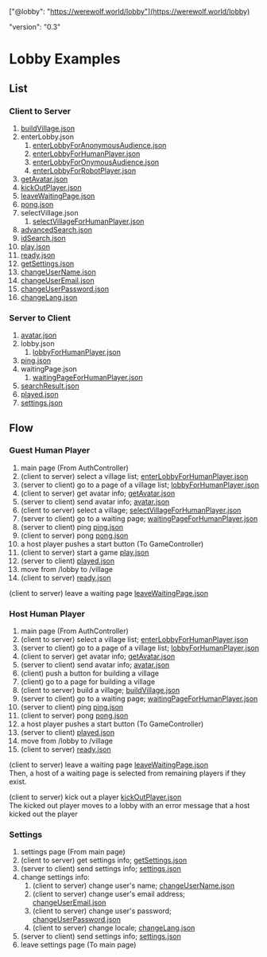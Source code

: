 ["@lobby": "https://werewolf.world/lobby"](https://werewolf.world/lobby)

"version": "0.3"

# Lobby Examples

## List

### Client to Server

1. [buildVillage.json](https://werewolf.world/lobby/example/0.3/client2server/buildVillage.json)
1. enterLobby.json
    1. [enterLobbyForAnonymousAudience.json](https://werewolf.world/lobby/example/0.3/client2server/enterLobbyForAnonymousAudience.json)
    1. [enterLobbyForHumanPlayer.json](https://werewolf.world/lobby/example/0.3/client2server/enterLobbyForHumanPlayer.json)
    1. [enterLobbyForOnymousAudience.json](https://werewolf.world/lobby/example/0.3/client2server/enterLobbyForOnymousAudience.json)
    1. [enterLobbyForRobotPlayer.json](https://werewolf.world/lobby/example/0.3/client2server/enterLobbyForRobotPlayer.json)
1. [getAvatar.json](https://werewolf.world/lobby/example/0.3/client2server/getAvatar.json)
1. [kickOutPlayer.json](https://werewolf.world/lobby/example/0.3/client2server/kickOutPlayer.json)
1. [leaveWaitingPage.json](https://werewolf.world/lobby/example/0.3/client2server/leaveWaitingPage.json)
1. [pong.json](https://werewolf.world/lobby/example/0.3/client2server/pong.json)
1. selectVillage.json
    1. [selectVillageForHumanPlayer.json](https://werewolf.world/lobby/example/0.3/client2server/selectVillageForHumanPlayer.json)
1. [advancedSearch.json](https://werewolf.world/lobby/example/0.3/client2server/advancedSearch.json)
1. [idSearch.json](https://werewolf.world/lobby/example/0.3/client2server/idSearch.json)
1. [play.json](https://werewolf.world/lobby/example/0.3/client2server/play.json)
1. [ready.json](https://werewolf.world/lobby/example/0.3/client2server/ready.json)
1. [getSettings.json](https://werewolf.world/lobby/example/0.3/client2server/getSettings.json)
1. [changeUserName.json](https://werewolf.world/lobby/example/0.3/client2server/changeUserName.json)
1. [changeUserEmail.json](https://werewolf.world/lobby/example/0.3/client2server/changeUserEmail.json)
1. [changeUserPassword.json](https://werewolf.world/lobby/example/0.3/client2server/changeUserPassword.json)
1. [changeLang.json](https://werewolf.world/lobby/example/0.3/client2server/changeLang.json)

### Server to Client

1. [avatar.json](https://werewolf.world/lobby/example/0.3/server2client/avatar.json)
1. lobby.json
    1. [lobbyForHumanPlayer.json](https://werewolf.world/lobby/example/0.3/server2client/lobbyForHumanPlayer.json)
1. [ping.json](https://werewolf.world/lobby/example/0.3/server2client/ping.json)
1. waitingPage.json
    1. [waitingPageForHumanPlayer.json](https://werewolf.world/lobby/example/0.3/server2client/waitingPageForHumanPlayer.json)
1. [searchResult.json](https://werewolf.world/lobby/example/0.3/server2client/searchResult.json)
1. [played.json](https://werewolf.world/lobby/example/0.3/server2client/played.json)
1. [settings.json](https://werewolf.world/lobby/example/0.3/server2client/settings.json)

## Flow

### Guest Human Player

1. main page (From AuthController)
1. (client to server) select a village list; [enterLobbyForHumanPlayer.json](https://werewolf.world/lobby/example/0.3/client2server/enterLobbyForHumanPlayer.json)
1. (server to client) go to a page of a village list; [lobbyForHumanPlayer.json](https://werewolf.world/lobby/example/0.3/server2client/lobbyForHumanPlayer.json)
1. (client to server) get avatar info; [getAvatar.json](https://werewolf.world/lobby/example/0.3/client2server/getAvatar.json)
1. (server to client) send avatar info; [avatar.json](https://werewolf.world/lobby/example/0.3/server2client/avatar.json)
1. (client to server) select a village; [selectVillageForHumanPlayer.json](https://werewolf.world/lobby/example/0.3/client2server/selectVillageForHumanPlayer.json)
1. (server to client) go to a waiting page; [waitingPageForHumanPlayer.json](https://werewolf.world/lobby/example/0.3/server2client/waitingPageForHumanPlayer.json)
1. (server to client) ping [ping.json](https://werewolf.world/lobby/example/0.3/server2client/ping.json)
1. (client to server) pong [pong.json](https://werewolf.world/lobby/example/0.3/client2server/pong.json)
1. a host player pushes a start button (To GameController)
1. (client to server) start a game [play.json](https://werewolf.world/lobby/example/0.3/client2server/play.json)
1. (server to client) [played.json](https://werewolf.world/lobby/example/0.3/server2client/played.json)
1. move from /lobby to /village
1. (client to server) [ready.json](https://werewolf.world/lobby/example/0.3/client2server/ready.json)

(client to server) leave a waiting page [leaveWaitingPage.json](https://werewolf.world/lobby/example/0.3/client2server/leaveWaitingPage.json)

### Host Human Player

1. main page (From AuthController)
1. (client to server) select a village list; [enterLobbyForHumanPlayer.json](https://werewolf.world/lobby/example/0.3/client2server/enterLobbyForHumanPlayer.json)
1. (server to client) go to a page of a village list; [lobbyForHumanPlayer.json](https://werewolf.world/lobby/example/0.3/server2client/lobbyForHumanPlayer.json)
1. (client to server) get avatar info; [getAvatar.json](https://werewolf.world/lobby/example/0.3/client2server/getAvatar.json)
1. (server to client) send avatar info; [avatar.json](https://werewolf.world/lobby/example/0.3/server2client/avatar.json)
1. (client) push a button for building a village
1. (client) go to a page for building a village
1. (client to server) build a village; [buildVillage.json](https://werewolf.world/lobby/example/0.3/client2server/buildVillage.json)
1. (server to client) go to a waiting page; [waitingPageForHumanPlayer.json](https://werewolf.world/lobby/example/0.3/server2client/waitingPageForHumanPlayer.json)
1. (server to client) ping [ping.json](https://werewolf.world/lobby/example/0.3/server2client/ping.json)
1. (client to server) pong [pong.json](https://werewolf.world/lobby/example/0.3/client2server/pong.json)
1. a host player pushes a start button (To GameController)
1. (server to client) [played.json](https://werewolf.world/lobby/example/0.3/server2client/played.json)
1. move from /lobby to /village
1. (client to server) [ready.json](https://werewolf.world/lobby/example/0.3/client2server/ready.json)

(client to server) leave a waiting page [leaveWaitingPage.json](https://werewolf.world/lobby/example/0.3/client2server/leaveWaitingPage.json)  
Then, a host of a waiting page is selected from remaining players if they exist.

(client to server) kick out a player [kickOutPlayer.json](https://werewolf.world/lobby/example/0.3/client2server/kickOutPlayer.json)  
The kicked out player moves to a lobby with an error message that a host kicked out the player

### Settings
1. settings page (From main page)
1. (client to server) get settings info; [getSettings.json](https://werewolf.world/lobby/example/0.3/client2server/getSettings.json)
1. (server to client) send settings info; [settings.json](https://werewolf.world/lobby/example/0.3/server2client/settings.json)
1. change settings info:
    1. (client to server) change user's name; [changeUserName.json](https://werewolf.world/lobby/example/0.3/client2server/changeUserName.json)
    1. (client to server) change user's email address; [changeUserEmail.json](https://werewolf.world/lobby/example/0.3/client2server/changeUserName.json)
    1. (client to server) change user's password; [changeUserPassword.json](https://werewolf.world/lobby/example/0.3/client2server/changeUserPassword.json)
    1. (client to server) change locale; [changeLang.json](https://werewolf.world/lobby/example/0.3/client2server/changeLang.json)
1. (server to client) send settings info; [settings.json](https://werewolf.world/lobby/example/0.3/server2client/settings.json)
1. leave settings page (To main page)
